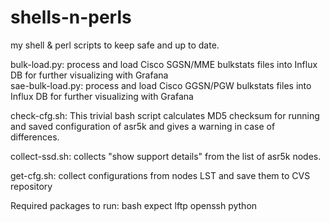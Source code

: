 # shells-n-perls
my shell & perl scripts to keep safe and up to date.

bulk-load.py:     process and load Cisco SGSN/MME bulkstats files into Influx DB for further visualizing with Grafana  
sae-bulk-load.py: process and load Cisco GGSN/PGW bulkstats files into Influx DB for further visualizing with Grafana  

check-cfg.sh: This trivial bash script calculates MD5 checksum for running and saved configuration of asr5k and gives a warning in case of differences.

collect-ssd.sh: collects "show support details" from the list of asr5k nodes.

get-cfg.sh: collect configurations from nodes LST and save them to CVS repository

Required packages to run: bash expect lftp openssh python
